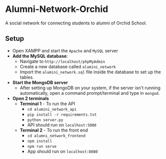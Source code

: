 # Alumni-Network-Orchid

A social network for connecting students to alumni of Orchid School.

## Setup
*   Open XAMPP and start the ```Apache``` and ```MySQL``` server
*   **Add the MySQL database**:
    *   Navigate to ```http://localhost/phpMyAdmin```
    *   Create a new database called ```alumini_network```
    *   Import the ```alumini_network.sql``` file inside the database to set up the tables.
*   **Start the MongoDB server**
    *   After setting up MongoDB on your system, if the server isn't running automatically, open a command prompt/terminal and type in ```mongod```. 
*   **Open 2 terminals**
    *   **Terminal 1** - To run the API
        *   ```cd alumini_network_api```
        *   ```pip install -r requirements.txt```
        *   ```python server.py```
        *   API should run on ```localhost:5000```
    *   **Terminal 2** - To run the front end
        *   ```cd alumni_network_frontend```
        *   ```npm install```
        *   ```npm run serve```
        *   App should run on ```localhost:8080```